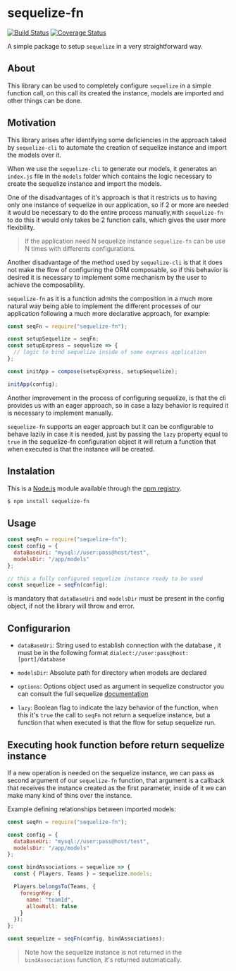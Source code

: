 # sequelize-fn

[![Build Status](https://travis-ci.com/omenlogo/models-importer.svg?token=qhbienrBBMKjdQWQ2vXq&branch=master)](https://travis-ci.com/omenlogo/models-importer)
[![Coverage Status](https://coveralls.io/repos/github/omenlogo/models-importer/badge.svg?branch=master)](https://coveralls.io/github/omenlogo/models-importer?branch=master)

A simple package to setup `sequelize` in a very straightforward way.

## About

This library can be used to completely configure `sequelize` in a simple function call, on this call its created the instance, models are imported and other things can be done.

## Motivation

This library arises after identifying some deficiencies in the approach taked by `sequelize-cli` to automate the creation of sequelize instance and import the models over it.

When we use the `sequelize-cli` to generate our models, it generates an `index.js` file in the `models` folder which contains the logic necessary to create the sequelize instance and import the models.

One of the disadvantages of it's approach is that it restricts us to having only one instance of sequelize in our application, so if 2 or more are needed it would be necessary to do the entire process manually,with `sequelize-fn` to do this it would only takes be 2 function calls, which gives the user more flexibility.

> If the application need N sequelize instance `sequelize-fn` can be use N times with differents configurations.

Another disadvantage of the method used by `sequelize-cli` is that it does not make the flow of configuring the ORM composable, so if this behavior is desired it is necessary to implement some mechanism by the user to achieve the composability.

`sequelize-fn` as it is a function admits the composition in a much more natural way being able to implement the different processes of our application following a much more declarative approach, for example:

```js
const seqFn = require("sequelize-fn");

const setupSequelize = seqFn;
const setupExpress = sequelize => {
  // logic to bind sequelize inside of some express application
};

const initApp = compose(setupExpress, setupSequelize);

initApp(config);
```

Another improvement in the process of configuring sequelize, is that the cli provides us with an eager approach, so in case a lazy behavior is required it is necessary to implement manually.

`sequelize-fn` supports an eager approach but it can be configurable to behave lazily in case it is needed, just by passing the `lazy` property equal to `true` in the sequelize-fn configuration object it will return a function that when executed is that the instance will be created.

## Instalation

This is a [Node.js](http://nodejs.org) module available through the [npm registry](http://npmjs.com).

```sh
$ npm install sequelize-fn
```

## Usage

```js
const seqFn = require("sequelize-fn");
const config = {
  dataBaseUri: "mysql://user:pass@host/test",
  modelsDir: "/app/models"
};

// this a fully configured sequelize instance ready to be used
const sequelize = seqFn(config);
```

Is mandatory that `dataBaseUri` and `modelsDir` must be present in the config object, if not the library will throw and error.

## Configurarion

- `dataBaseUri`:
  String used to establish connection with the database , it must be in the following format `dialect://user:pass@host:[port]/database`

- `modelsDir`: Absolute path for directory when models are declared

- `options`: Options object used as argument in sequelize constructor you can consult the full sequelize [documentation](https://sequelize.org/v5/class/lib/sequelize.js~Sequelize.html#instance-constructor-constructor)

- `lazy`: Boolean flag to indicate the lazy behavior of the function, when this it's `true` the call to `seqFn` not return a sequelize instance, but a function that when executed is that the flow for setup sequelize run.

## Executing hook function before return sequelize instance

If a new operation is needed on the sequelize instance, we can pass as second argument of our `sequelize-fn` function, that argument is a callback that receives the instance created as the first parameter, inside of it we can make many kind of thins over the instance.

Example defining relationships between imported models:

```js
const seqFn = require("sequelize-fn");

const config = {
  dataBaseUri: "mysql://user:pass@host/test",
  modelsDir: "/app/models"
};

const bindAssociations = sequelize => {
  const { Players, Teams } = sequelize.models;

  Players.belongsTo(Teams, {
    foreignKey: {
      name: "teamId",
      allowNull: false
    }
  });
};

const sequelize = seqFn(config, bindAssociations);
```

> Note how the sequelize instance is not returned  in the `bindAssociations` function, it's returned automatically.
